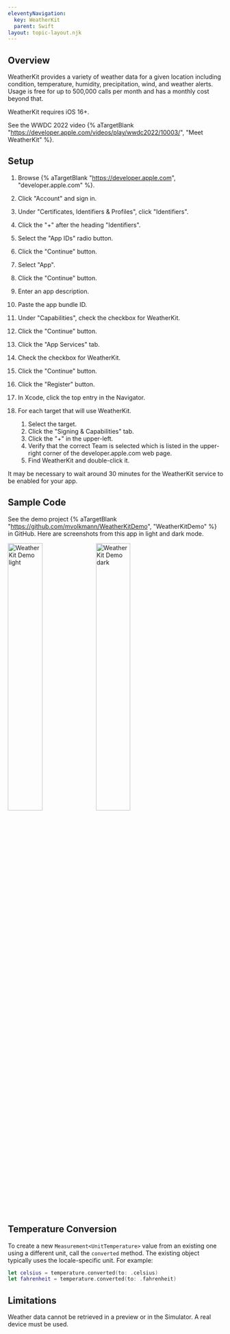 ```yaml
---
eleventyNavigation:
  key: WeatherKit
  parent: Swift
layout: topic-layout.njk
---
```


## Overview

WeatherKit provides a variety of weather data for a given location
including condition, temperature, humidity, precipitation, wind,
and weather alerts.
Usage is free for up to 500,000 calls per month
and has a monthly cost beyond that.

WeatherKit requires iOS 16+.

See the WWDC 2022 video {% aTargetBlank
"https://developer.apple.com/videos/play/wwdc2022/10003/", "Meet WeatherKit" %}.

## Setup

1. Browse {% aTargetBlank "https://developer.apple.com",
   "developer.apple.com" %}.
1. Click "Account" and sign in.
1. Under "Certificates, Identifiers & Profiles", click "Identifiers".
1. Click the "+" after the heading "Identifiers".
1. Select the "App IDs" radio button.
1. Click the "Continue" button.
1. Select "App".
1. Click the "Continue" button.
1. Enter an app description.
1. Paste the app bundle ID.
1. Under "Capabilities", check the checkbox for WeatherKit.
1. Click the "Continue" button.
1. Click the "App Services" tab.
1. Check the checkbox for WeatherKit.
1. Click the "Continue" button.
1. Click the "Register" button.

1. In Xcode, click the top entry in the Navigator.
1. For each target that will use WeatherKit.

   1. Select the target.
   1. Click the "Signing & Capabilities" tab.
   1. Click the "+" in the upper-left.
   1. Verify that the correct Team is selected which is listed in
      the upper-right corner of the developer.apple.com web page.
   1. Find WeatherKit and double-click it.

It may be necessary to wait around 30 minutes
for the WeatherKit service to be enabled for your app.

## Sample Code

See the demo project {% aTargetBlank
"https://github.com/mvolkmann/WeatherKitDemo", "WeatherKitDemo" %} in GitHub.
Here are screenshots from this app in light and dark mode.

<img alt="WeatherKit Demo light" style="width: 40%"
  src="/blog/assets/WeatherKitDemo-light.png?v={{pkg.version}}"
  title="WeatherKit Demo light">
<img alt="WeatherKit Demo dark" style="width: 40%"
  src="/blog/assets/WeatherKitDemo-dark.png?v={{pkg.version}}"
  title="WeatherKit Demo dark">

## Temperature Conversion

To create a new `Measurement<UnitTemperature>` value from an existing one
using a different unit, call the `converted` method.
The existing object typically uses the locale-specific unit.
For example:

```swift
let celsius = temperature.converted(to: .celsius)
let fahrenheit = temperature.converted(to: .fahrenheit)
```

## Limitations

Weather data cannot be retrieved in a preview or in the Simulator.
A real device must be used.
